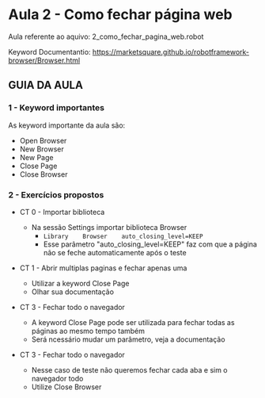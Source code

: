 # Aula 2 - Como fechar página web
Aula referente ao aquivo: 2_como_fechar_pagina_web.robot

Keyword Documentantio: https://marketsquare.github.io/robotframework-browser/Browser.html

## GUIA DA AULA

### 1 - Keyword importantes
As keyword importante da aula são:
- Open Browser
- New Browser
- New Page
- Close Page
- Close Browser

### 2 - Exercícios propostos
- CT 0 - Importar biblioteca
    - Na sessão Settings importar biblioteca Browser
        - `Library    Browser    auto_closing_level=KEEP`
        - Esse parâmetro "auto_closing_level=KEEP" faz com que a página não se feche automaticamente após o teste 

- CT 1 - Abrir multiplas paginas e fechar apenas uma
    - Utilizar a keyword Close Page
    - Olhar sua documentação

- CT 3 - Fechar todo o navegador
    - A keyword Close Page pode ser utilizada para fechar todas as páginas ao mesmo tempo também
    - Será ncessário mudar um parâmetro, veja a documentação

- CT 3 - Fechar todo o navegador 
    - Nesse caso de teste não queremos fechar cada aba e sim o navegador todo
    - Utilize Close Browser